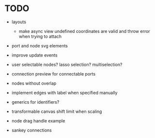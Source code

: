 # TODO

- layouts

  - make async view
    undefined coordinates are valid and throw error when trying to attach

- port and node svg elements
- improve update events
- user selectable nodes? lasso selection? multiselection?
- connection preview for connectable ports
- nodes without overlap

- implement edges with label when specified manually
- generics for identifiers?
- transformable canvas shift limit when scaling
- node drag handle example
- sankey connections
